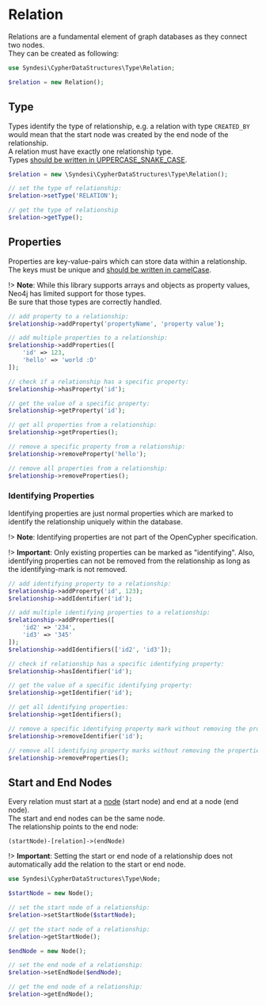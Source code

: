 # Relation

Relations are a fundamental element of graph databases as they connect two nodes.  
They can be created as following:

```php
use Syndesi\CypherDataStructures\Type\Relation;

$relation = new Relation();
```

## Type

Types identify the type of relationship, e.g. a relation with type `CREATED_BY` would mean that the start node was
created by the end node of the relationship.  
A relation must have exactly one relationship type.  
Types [should be written in UPPERCASE_SNAKE_CASE](https://neo4j.com/docs/cypher-manual/current/syntax/naming/#_recommendations).

```php
$relation = new \Syndesi\CypherDataStructures\Type\Relation();

// set the type of relationship:
$relation->setType('RELATION');

// get the type of relationship
$relation->getType();
```

## Properties

Properties are key-value-pairs which can store data within a relationship.  
The keys must be unique and [should be written in camelCase](https://neo4j.com/docs/cypher-manual/current/styleguide/#cypher-styleguide-casing).

!> **Note**: While this library supports arrays and objects as property values, Neo4j has limited support for those
   types.  
   Be sure that those types are correctly handled.

```php
// add property to a relationship:
$relationship->addProperty('propertyName', 'property value');

// add multiple properties to a relationship:
$relationship->addProperties([
    'id' => 123,
    'hello' => 'world :D'
]);

// check if a relationship has a specific property:
$relationship->hasProperty('id');

// get the value of a specific property:
$relationship->getProperty('id');

// get all properties from a relationship:
$relationship->getProperties();

// remove a specific property from a relationship:
$relationship->removeProperty('hello');

// remove all properties from a relationship:
$relationship->removeProperties();
```

### Identifying Properties

Identifying properties are just normal properties which are marked to identify the relationship uniquely within the
database.

!> **Note**: Identifying properties are not part of the OpenCypher specification.

!> **Important**: Only existing properties can be marked as "identifying". Also, identifying properties can not be
removed from the relationship as long as the identifying-mark is not removed.

```php
// add identifying property to a relationship:
$relationship->addProperty('id', 123);
$relationship->addIdentifier('id');

// add multiple identifying properties to a relationship:
$relationship->addProperties([
    'id2' => '234',
    'id3' => '345'
]);
$relationship->addIdentifiers(['id2', 'id3']);

// check if relationship has a specific identifying property:
$relationship->hasIdentifier('id');

// get the value of a specific identifying property:
$relationship->getIdentifier('id');

// get all identifying properties:
$relationship->getIdentifiers();

// remove a specific identifying property mark without removing the property itself:
$relationship->removeIdentifier('id');

// remove all identifying property marks without removing the properties themselves:
$relationship->removeProperties();
```

## Start and End Nodes

Every relation must start at a [node](node.md) (start node) and end at a node (end node).  
The start and end nodes can be the same node.  
The relationship points to the end node:

```cypher
(startNode)-[relation]->(endNode)
```

!> **Important**: Setting the start or end node of a relationship does not automatically add the relation to the start
   or end node.

```php
use Syndesi\CypherDataStructures\Type\Node;

$startNode = new Node();

// set the start node of a relationship:
$relation->setStartNode($startNode);

// get the start node of a relationship:
$relation->getStartNode();

$endNode = new Node();

// set the end node of a relationship:
$relation->setEndNode($endNode);

// get the end node of a relationship:
$relation->getEndNode();
```
